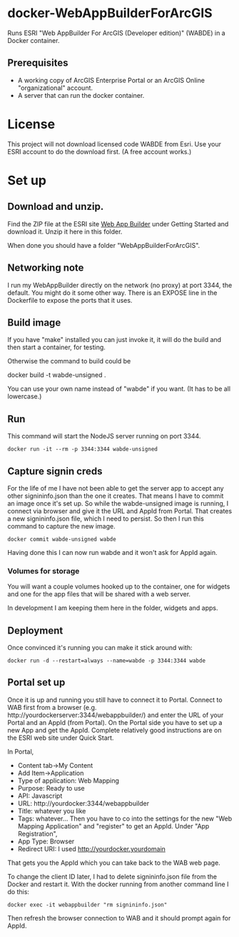 # docker-WebAppBuilderForArcGIS
Runs ESRI "Web AppBuilder For ArcGIS (Developer edition)" (WABDE) in a Docker container.

## Prerequisites 

* A working copy of ArcGIS Enterprise Portal or an ArcGIS Online "organizational" account.
* A server that can run the docker container.

# License

This project will not download licensed code WABDE from Esri.
Use your ESRI account to do the download first. (A free account works.)

# Set up

## Download and unzip.

Find the ZIP file at the ESRI site [Web App Builder](https://developers.arcgis.com/web-appbuilder/) under Getting Started and download it. Unzip it here in this folder.

When done you should have a folder "WebAppBuilderForArcGIS".

## Networking note

I run my WebAppBuilder directly on the network (no proxy) at port
3344, the default. You might do it some other way.  There is an EXPOSE
line in the Dockerfile to expose the ports that it uses.

## Build image

If you have "make" installed you can just invoke it, it will do the build
and then start a container, for testing. 

Otherwise the command to build could be

docker build -t wabde-unsigned .

You can use your own name instead of "wabde" if you want.
(It has to be all lowercase.)

## Run

This command will start the NodeJS server running on port 3344.

    docker run -it --rm -p 3344:3344 wabde-unsigned

## Capture signin creds

For the life of me I have not been able to get the server app to
accept any other signininfo.json than the one it creates. That means I
have to commit an image once it's set up. So while the wabde-unsigned
image is running, I connect via browser and give it the URL and AppId
from Portal.  That creates a new signininfo.json file, which I need to
persist. So then I run this command to capture the new image.

    docker commit wabde-unsigned wabde

Having done this I can now run wabde and it won't ask for AppId again.

### Volumes for storage

You will want a couple volumes hooked up to the container, one for
widgets and one for the app files that will be shared with a web
server.

In development I am keeping them here in the folder, widgets and apps.

## Deployment

Once convinced it's running you can make it stick around with:

    docker run -d --restart=always --name=wabde -p 3344:3344 wabde

## Portal set up

Once it is up and running you still have to connect it to Portal.
Connect to WAB first from a browser (e.g. http://yourdockerserver:3344/webappbuilder/) and
enter the URL of your Portal and an AppId (from Portal). On the Portal
side you have to set up a new App and get the AppId. Complete
relatively good instructions are on the ESRI web site under Quick Start.

In Portal,
* Content tab->My Content
* Add Item->Application
* Type of application: Web Mapping
* Purpose: Ready to use
* API: Javascript
* URL: http://yourdocker:3344/webappbuilder
* Title: whatever you like
* Tags: whatever...
Then you have to co into the settings for the new "Web Mapping Application"
and "register" to get an AppId. Under "App Registration",
* App Type: Browser
* Redirect URI: I used http://yourdocker.yourdomain

That gets you the AppId which you can take back to the WAB web page.

To change the client ID later, I had to delete signininfo.json
file from the Docker and restart it.
With the docker running from another command line I do this:

    docker exec -it webappbuilder "rm signininfo.json"

Then refresh the browser connection to WAB and it should prompt again for AppId.

